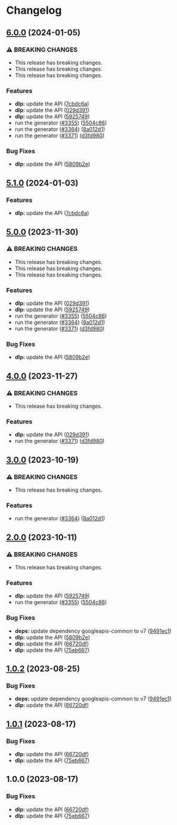 # Changelog

## [6.0.0](https://github.com/googleapis/google-api-nodejs-client/compare/dlp-v5.1.0...dlp-v6.0.0) (2024-01-05)


### ⚠ BREAKING CHANGES

* This release has breaking changes.
* This release has breaking changes.
* This release has breaking changes.

### Features

* **dlp:** update the API ([7cbdc6a](https://github.com/googleapis/google-api-nodejs-client/commit/7cbdc6aaf4cf23b80085765599259cca5ed28db1))
* **dlp:** update the API ([029d391](https://github.com/googleapis/google-api-nodejs-client/commit/029d391a743f7e30a89496dfe3b38e7df0dce3c8))
* **dlp:** update the API ([5925749](https://github.com/googleapis/google-api-nodejs-client/commit/5925749d8d55068a61998a0677edca1618b1c86f))
* run the generator ([#3355](https://github.com/googleapis/google-api-nodejs-client/issues/3355)) ([5504c86](https://github.com/googleapis/google-api-nodejs-client/commit/5504c86fd61740886047320e2ed70f02a164acd7))
* run the generator ([#3364](https://github.com/googleapis/google-api-nodejs-client/issues/3364)) ([8a012d1](https://github.com/googleapis/google-api-nodejs-client/commit/8a012d18c1dd5499a087b114eda0f2c22baef203))
* run the generator ([#3371](https://github.com/googleapis/google-api-nodejs-client/issues/3371)) ([d3fd980](https://github.com/googleapis/google-api-nodejs-client/commit/d3fd980907c318048c7ee471c38033cf529a3c04))


### Bug Fixes

* **dlp:** update the API ([5809b2e](https://github.com/googleapis/google-api-nodejs-client/commit/5809b2e9cb795011f42f5b68992f98e82d388cff))

## [5.1.0](https://github.com/googleapis/google-api-nodejs-client/compare/dlp-v5.0.0...dlp-v5.1.0) (2024-01-03)


### Features

* **dlp:** update the API ([7cbdc6a](https://github.com/googleapis/google-api-nodejs-client/commit/7cbdc6aaf4cf23b80085765599259cca5ed28db1))

## [5.0.0](https://github.com/googleapis/google-api-nodejs-client/compare/dlp-v4.0.0...dlp-v5.0.0) (2023-11-30)


### ⚠ BREAKING CHANGES

* This release has breaking changes.
* This release has breaking changes.
* This release has breaking changes.

### Features

* **dlp:** update the API ([029d391](https://github.com/googleapis/google-api-nodejs-client/commit/029d391a743f7e30a89496dfe3b38e7df0dce3c8))
* **dlp:** update the API ([5925749](https://github.com/googleapis/google-api-nodejs-client/commit/5925749d8d55068a61998a0677edca1618b1c86f))
* run the generator ([#3355](https://github.com/googleapis/google-api-nodejs-client/issues/3355)) ([5504c86](https://github.com/googleapis/google-api-nodejs-client/commit/5504c86fd61740886047320e2ed70f02a164acd7))
* run the generator ([#3364](https://github.com/googleapis/google-api-nodejs-client/issues/3364)) ([8a012d1](https://github.com/googleapis/google-api-nodejs-client/commit/8a012d18c1dd5499a087b114eda0f2c22baef203))
* run the generator ([#3371](https://github.com/googleapis/google-api-nodejs-client/issues/3371)) ([d3fd980](https://github.com/googleapis/google-api-nodejs-client/commit/d3fd980907c318048c7ee471c38033cf529a3c04))


### Bug Fixes

* **dlp:** update the API ([5809b2e](https://github.com/googleapis/google-api-nodejs-client/commit/5809b2e9cb795011f42f5b68992f98e82d388cff))

## [4.0.0](https://github.com/googleapis/google-api-nodejs-client/compare/dlp-v3.0.0...dlp-v4.0.0) (2023-11-27)


### ⚠ BREAKING CHANGES

* This release has breaking changes.

### Features

* **dlp:** update the API ([029d391](https://github.com/googleapis/google-api-nodejs-client/commit/029d391a743f7e30a89496dfe3b38e7df0dce3c8))
* run the generator ([#3371](https://github.com/googleapis/google-api-nodejs-client/issues/3371)) ([d3fd980](https://github.com/googleapis/google-api-nodejs-client/commit/d3fd980907c318048c7ee471c38033cf529a3c04))

## [3.0.0](https://github.com/googleapis/google-api-nodejs-client/compare/dlp-v2.0.0...dlp-v3.0.0) (2023-10-19)


### ⚠ BREAKING CHANGES

* This release has breaking changes.

### Features

* run the generator ([#3364](https://github.com/googleapis/google-api-nodejs-client/issues/3364)) ([8a012d1](https://github.com/googleapis/google-api-nodejs-client/commit/8a012d18c1dd5499a087b114eda0f2c22baef203))

## [2.0.0](https://github.com/googleapis/google-api-nodejs-client/compare/dlp-v1.0.2...dlp-v2.0.0) (2023-10-11)


### ⚠ BREAKING CHANGES

* This release has breaking changes.

### Features

* **dlp:** update the API ([5925749](https://github.com/googleapis/google-api-nodejs-client/commit/5925749d8d55068a61998a0677edca1618b1c86f))
* run the generator ([#3355](https://github.com/googleapis/google-api-nodejs-client/issues/3355)) ([5504c86](https://github.com/googleapis/google-api-nodejs-client/commit/5504c86fd61740886047320e2ed70f02a164acd7))


### Bug Fixes

* **deps:** update dependency googleapis-common to v7 ([9491ec1](https://github.com/googleapis/google-api-nodejs-client/commit/9491ec1cdc3c413e7d73edcfcd59cf5c28a7c855))
* **dlp:** update the API ([5809b2e](https://github.com/googleapis/google-api-nodejs-client/commit/5809b2e9cb795011f42f5b68992f98e82d388cff))
* **dlp:** update the API ([66720df](https://github.com/googleapis/google-api-nodejs-client/commit/66720df28639cb38139658231f93e1cb6badad86))
* **dlp:** update the API ([75eb667](https://github.com/googleapis/google-api-nodejs-client/commit/75eb6671c3f4bb8e0ebbf192372324e81d646843))

## [1.0.2](https://github.com/googleapis/google-api-nodejs-client/compare/dlp-v1.0.1...dlp-v1.0.2) (2023-08-25)


### Bug Fixes

* **deps:** update dependency googleapis-common to v7 ([9491ec1](https://github.com/googleapis/google-api-nodejs-client/commit/9491ec1cdc3c413e7d73edcfcd59cf5c28a7c855))
* **dlp:** update the API ([66720df](https://github.com/googleapis/google-api-nodejs-client/commit/66720df28639cb38139658231f93e1cb6badad86))

## [1.0.1](https://github.com/googleapis/google-api-nodejs-client/compare/dlp-v1.0.0...dlp-v1.0.1) (2023-08-17)


### Bug Fixes

* **dlp:** update the API ([66720df](https://github.com/googleapis/google-api-nodejs-client/commit/66720df28639cb38139658231f93e1cb6badad86))
* **dlp:** update the API ([75eb667](https://github.com/googleapis/google-api-nodejs-client/commit/75eb6671c3f4bb8e0ebbf192372324e81d646843))

## 1.0.0 (2023-08-17)


### Bug Fixes

* **dlp:** update the API ([66720df](https://github.com/googleapis/google-api-nodejs-client/commit/66720df28639cb38139658231f93e1cb6badad86))
* **dlp:** update the API ([75eb667](https://github.com/googleapis/google-api-nodejs-client/commit/75eb6671c3f4bb8e0ebbf192372324e81d646843))
